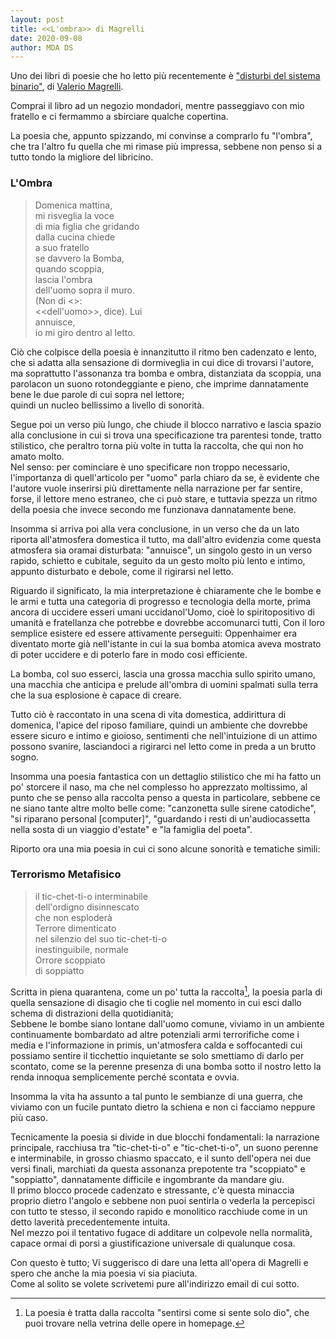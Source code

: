 ```yaml
---
layout: post
title: <<L'ombra>> di Magrelli
date: 2020-09-08
author: MDA DS
---
```

Uno dei libri di poesie che ho letto più recentemente è ["disturbi del sistema binario"](https://www.ibs.it/disturbi-del-sistema-binario-libro-valerio-magrelli/e/9788806182137), di [Valerio Magrelli](https://en.wikipedia.org/wiki/Valerio_Magrelli).

Comprai il libro ad un negozio mondadori, mentre passeggiavo con mio fratello e ci fermammo a sbirciare qualche copertina.

La poesia che, appunto spizzando, mi convinse a comprarlo fu "l'ombra", che tra l'altro fu quella che mi rimase più impressa, sebbene non penso si a tutto tondo la migliore del libricino.

### L'Ombra

>Domenica mattina,<br>
>mi risveglia la voce<br>
>di mia figlia che gridando<br>
>dalla cucina chiede<br>
>a suo fratello<br>
>se davvero la Bomba,<br>
>quando scoppia,<br>
>lascia l'ombra<br>
>dell'uomo sopra il muro.<br>
>(Non di <<un uomo>>:<br>
><<dell'uomo>>, dice). Lui<br>
>annuisce,<br>
>io mi giro dentro al letto.

Ciò che colpisce della poesia è innanzitutto il ritmo ben cadenzato e lento, che si adatta alla sensazione di dormiveglia in cui dice di trovarsi l'autore, ma soprattutto l'assonanza tra bomba e ombra, distanziata da scoppia, una parolacon un suono rotondeggiante e pieno, che imprime dannatamente bene le due parole di cui sopra nel lettore;<br>
quindi un nucleo bellissimo a livello di sonorità.

Segue poi un verso più lungo, che chiude il blocco narrativo e lascia spazio alla conclusione in cui si trova una specificazione tra parentesi tonde, tratto stilistico, che peraltro torna più volte in tutta la raccolta, che qui non ho amato molto.<br>
Nel senso: per cominciare è uno specificare non troppo necessario, l'importanza di quell'articolo per "uomo" parla chiaro da se, è evidente che l'autore vuole inserirsi più direttamente nella narrazione per far sentire, forse, il lettore meno estraneo, che ci può stare, e tuttavia spezza un ritmo della poesia che invece secondo me funzionava dannatamente bene.

Insomma si arriva poi alla vera conclusione, in un verso che da un lato riporta all'atmosfera domestica il tutto, ma dall'altro evidenzia come questa atmosfera sia oramai disturbata: "annuisce", un singolo gesto in un verso rapido, schietto e cubitale, seguito da un gesto molto più lento e intimo, appunto disturbato e debole, come il rigirarsi nel letto.

Riguardo il significato, la mia interpretazione è chiaramente che le bombe e le armi e tutta una categoria di progresso e tecnologia della morte, prima ancora di uccidere esseri umani uccidanol'Uomo, cioè lo spiritopositivo di umanità e fratellanza che potrebbe e dovrebbe accomunarci tutti, Con il loro semplice esistere ed essere attivamente perseguiti: Oppenhaimer era diventato morte già nell'istante in cui la sua bomba atomica aveva mostrato di poter uccidere e di poterlo fare in modo così efficiente.

La bomba, col suo esserci, lascia una grossa macchia sullo spirito umano, una macchia che anticipa e prelude all'ombra di uomini spalmati sulla terra che la sua esplosione è capace di creare.

Tutto ciò è raccontato in una scena di vita domestica, addirittura di domenica, l'apice del riposo familiare, quindi un ambiente che dovrebbe essere sicuro e intimo e gioioso, sentimenti che nell'intuizione di un attimo possono svanire, lasciandoci a rigirarci nel letto come in preda a un brutto sogno.

Insomma una poesia fantastica con un dettaglio stilistico che mi ha fatto un po' storcere il naso, ma che nel complesso ho apprezzato moltissimo, al punto che se penso alla raccolta penso a questa in particolare, sebbene ce ne siano tante altre molto belle come: "canzonetta sulle sirene catodiche", "si riparano personal [computer]", "guardando i resti di un'audiocassetta nella sosta di un viaggio d'estate" e "la famiglia del poeta".

Riporto ora una mia poesia in cui ci sono alcune sonorità e tematiche simili:

### Terrorismo Metafisico

>il tic-chet-ti-o interminabile<br>
>dell'ordigno disinnescato<br>
>che non esploderà<br>
>Terrore dimenticato<br>
>nel silenzio del suo tic-chet-ti-o<br>
>inestinguibile, normale<br>
>Orrore scoppiato<br>
>di soppiatto<br>

Scritta in piena quarantena, come un po' tutta la raccolta[^1], la poesia parla di quella sensazione di disagio che ti coglie nel momento in cui esci dallo schema di distrazioni della quotidianità;<br>
Sebbene le bombe siano lontane dall'uomo comune, viviamo in un ambiente continuamente bombardato ad altre potenziali armi terrorifiche come i media e l'informazione in primis, un'atmosfera calda e soffocantedi cui possiamo sentire il ticchettio inquietante se solo smettiamo di darlo per scontato, come se la perenne presenza di una bomba sotto il nostro letto la renda innoqua semplicemente perché scontata e ovvia.

Insomma la vita ha assunto a tal punto le sembianze di una guerra, che viviamo con un fucile puntato dietro la schiena e non ci facciamo neppure più caso.

Tecnicamente la poesia si divide in due blocchi fondamentali: la narrazione principale, racchiusa tra "tic-chet-ti-o"  e "tic-chet-ti-o", un suono perenne e interminabile, in grosso chiasmo spaccato, e il sunto dell'opera nei due versi finali, marchiati da questa assonanza prepotente tra "scoppiato" e "soppiatto", dannatamente difficile e ingombrante da mandare giu.<br>
Il primo blocco procede cadenzato e stressante, c'è questa minaccia proprio dietro l'angolo e sebbene non puoi sentirla o vederla la percepisci con tutto te stesso, il secondo rapido e monolitico racchiude come in un detto laverità precedentemente intuita.<br>
Nel mezzo poi il tentativo fugace di additare un colpevole nella normalità, capace ormai di porsi a giustificazione universale di qualunque cosa.

Con questo è tutto; Vi suggerisco di dare una letta all'opera di Magrelli e spero che anche la mia poesia vi sia piaciuta.<br>
Come al solito se volete scrivetemi pure all'indirizzo email di cui sotto.

[^1]: La poesia è tratta dalla raccolta "sentirsi come si sente solo dio", che puoi trovare nella vetrina delle opere in homepage.